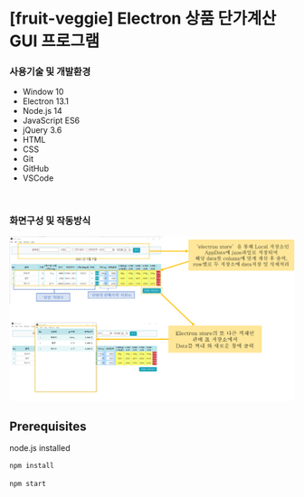 # [fruit-veggie] Electron 상품 단가계산 GUI 프로그램
### 사용기술 및 개발환경
- Window 10
- Electron 13.1
- Node.js 14
- JavaScript ES6
- jQuery 3.6
- HTML
- CSS
- Git
- GitHub
- VSCode
<br/>

### 화면구성 및 작동방식
![img](./readmeImg/fruit-veggi.png)
## Prerequisites
node.js installed

```
npm install

npm start
```

